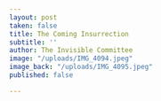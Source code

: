 ```yaml
---
layout: post
taken: false
title: The Coming Insurrection
subtitle: ''
author: The Invisible Committee
image: "/uploads/IMG_4094.jpeg"
image_back: "/uploads/IMG_4095.jpeg"
published: false

---
```

